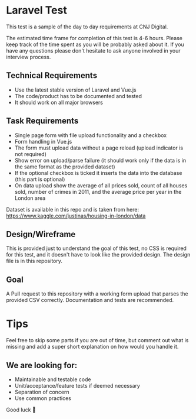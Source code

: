 # Laravel Test
This test is a sample of the day to day requirements at CNJ Digital.
  
The estimated time frame for completion of this test is 4-6 hours. Please keep track of the time spent as you will be probably asked about it. If you have any questions please don't hesitate to ask anyone involved in your interview process.

## Technical Requirements
 - Use the latest stable version of Laravel and Vue.js
 - The code/product has to be documented and tested
 - It should work on all major browsers
 
## Task Requirements
 - Single page form with file upload functionality and a checkbox
 - Form handling in Vue.js
 - The form must upload data without a page reload (upload indicator is not required)
 - Show error on upload/parse failure (it should work only if the data is in the same format as the provided dataset)
 - If the optional checkbox is ticked it inserts the data into the database (this part is optional)
 - On data upload show the average of all prices sold, count of all houses sold, number of crimes in 2011, and the average price per year in the London area
 
Dataset is available in this repo and is taken from here: https://www.kaggle.com/justinas/housing-in-london/data
 
## Design/Wireframe
This is provided just to understand the goal of this test, no CSS is required for this test, and it doesn't have to look like the provided design. The design file is in this repository.

## Goal
A Pull request to this repository with a working form upload that parses the provided CSV correctly. Documentation and tests are recommended.

# Tips
Feel free to skip some parts if you are out of time, but comment out what is missing and add a super short explanation on how would you handle it.

## We are looking for:
 - Maintainable and testable code
 - Unit/acceptance/feature tests if deemed necessary
 - Separation of concern
 - Use common practices

Good luck 🙂
